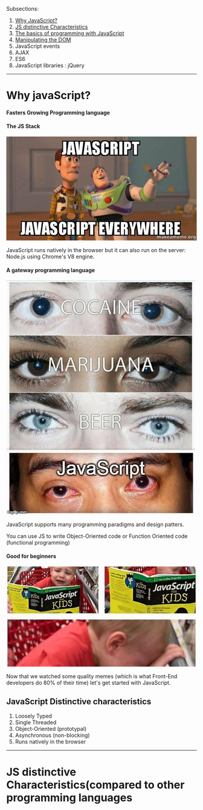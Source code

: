 Subsections:

1. [Why JavaScript?](#whyJS)
2. [JS distinctive Characteristics](#distinctiveCharacteristics)
3. [The basics of programming with JavaScript](./03.03_JS_Programming.md)
4. [Manipulating the DOM](./03.04_JS_DOM.md)
5. JavaScript events
6. AJAX
7. ES6
8. JavaScript libraries : jQuery



---



<h1 id="whyJS">Why javaScript?</h1>

#### Fasters Growing Programming language



#### The JS Stack

![](_img/javascript-javascript-everywhere.jpg)



JavaScript runs natively in the browser but it can also run on the server: Node.js using Chrome's V8 engine.



#### A gateway programming language

![](_img/js-Drug.jpg)



JavaScript supports many programming paradigms and design patters.

You can use JS to write Object-Oriented code or Function Oriented code (functional programming)



#### Good for beginners

![](_img/js4kids.jpg)





Now that we watched some quality memes (which is what Front-End developers do 80% of their time) let's get started with JavaScript.



<h2>JavaScript Distinctive characteristics</h2>

1. Loosely Typed
2. Single Threaded 
3. Object-Oriented (prototypal)
4. Asynchronous (non-blocking)
5. Runs natively in the browser





----





<h1 id="distinctiveCharacteristics">JS distinctive Characteristics(compared to other programming languages</h1>
